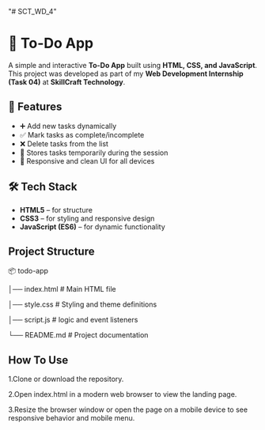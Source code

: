 "# SCT_WD_4" 
# 📝 To-Do App  

A simple and interactive **To-Do App** built using **HTML, CSS, and JavaScript**.  
This project was developed as part of my **Web Development Internship (Task 04)** at **SkillCraft Technology**.  

## 🚀 Features  
- ➕ Add new tasks dynamically  
- ✅ Mark tasks as complete/incomplete  
- ❌ Delete tasks from the list  
- 💾 Stores tasks temporarily during the session  
- 📱 Responsive and clean UI for all devices  

## 🛠️ Tech Stack  
- **HTML5** – for structure  
- **CSS3** – for styling and responsive design  
- **JavaScript (ES6)** – for dynamic functionality  

## Project Structure

📦 todo-app

│── index.html # Main HTML file

│── style.css # Styling and theme definitions

│── script.js #  logic and event listeners

└── README.md # Project documentation

 ## How To Use
1.Clone or download the repository.

2.Open index.html in a modern web browser to view the landing page.

3.Resize the browser window or open the page on a mobile device to see responsive behavior and mobile menu.